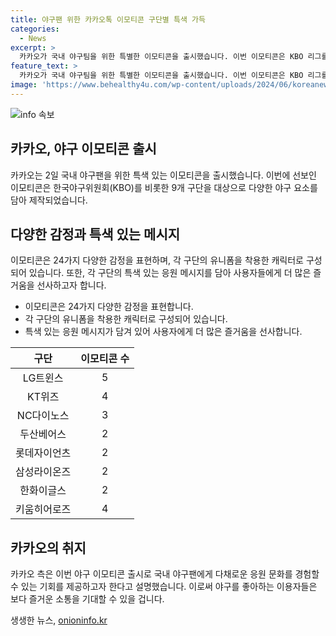 ```yaml
---
title: 야구팬 위한 카카오톡 이모티콘 구단별 특색 가득
categories:
  - News
excerpt: >
  카카오가 국내 야구팀을 위한 특별한 이모티콘을 출시했습니다. 이번 이모티콘은 KBO 리그를 응원하는 팬들을 위해 만들어져, 각 팀의 유니폼을 입은 캐릭터가 다양한 감정을 표현합니다. 캐릭터들은 각 팀의 특색 있는 응원 메시지를 담아서, 사용자들에게 더 큰 즐거움을 선사할 예정입니다. 이러한 이모티콘은 카카오의 인기 캐릭터와의 협업으로 제작되었으며, 야구팬들에게 다양한 응원 문화를 경험시켜줄 것으로 기대됩니다.
feature_text: >
  카카오가 국내 야구팀을 위한 특별한 이모티콘을 출시했습니다. 이번 이모티콘은 KBO 리그를 응원하는 팬들을 위해 만들어져, 각 팀의 유니폼을 입은 캐릭터가 다양한 감정을 표현합니다. 캐릭터들은 각 팀의 특색 있는 응원 메시지를 담아서, 사용자들에게 더 큰 즐거움을 선사할 예정입니다. 이러한 이모티콘은 카카오의 인기 캐릭터와의 협업으로 제작되었으며, 야구팬들에게 다양한 응원 문화를 경험시켜줄 것으로 기대됩니다.
image: 'https://www.behealthy4u.com/wp-content/uploads/2024/06/koreanews.jpg'
---
```


<p><img src="https://www.behealthy4u.com/wp-content/uploads/2024/06/koreanews.jpg" alt="info 속보" /></p>

<h2 data-ke-size="size26">카카오, 야구 이모티콘 출시</h2>

<p data-ke-size="size16">카카오는 2일 국내 야구팬을 위한 특색 있는 이모티콘을 출시했습니다. 이번에 선보인 이모티콘은 한국야구위원회(KBO)를 비롯한 9개 구단을 대상으로 다양한 야구 요소를 담아 제작되었습니다.</p>

<h2 data-ke-size="size24">다양한 감정과 특색 있는 메시지</h2>

<p data-ke-size="size16">이모티콘은 24가지 다양한 감정을 표현하며, 각 구단의 유니폼을 착용한 캐릭터로 구성되어 있습니다. 또한, 각 구단의 특색 있는 응원 메시지를 담아 사용자들에게 더 많은 즐거움을 선사하고자 합니다.</p>

<ul>
<li>이모티콘은 24가지 다양한 감정을 표현합니다.</li>
<li>각 구단의 유니폼을 착용한 캐릭터로 구성되어 있습니다.</li>
<li>특색 있는 응원 메시지가 담겨 있어 사용자에게 더 많은 즐거움을 선사합니다.</li>
</ul>

<table>
<thead>
<tr>
<th style="text-align: center;">구단</th>
<th style="text-align: center;">이모티콘 수</th>
</tr>
</thead>
<tbody>
<tr>
<td style="text-align: center;">LG트윈스</td>
<td style="text-align: center;">5</td>
</tr>
<tr>
<td style="text-align: center;">KT위즈</td>
<td style="text-align: center;">4</td>
</tr>
<tr>
<td style="text-align: center;">NC다이노스</td>
<td style="text-align: center;">3</td>
</tr>
<tr>
<td style="text-align: center;">두산베어스</td>
<td style="text-align: center;">2</td>
</tr>
<tr>
<td style="text-align: center;">롯데자이언츠</td>
<td style="text-align: center;">2</td>
</tr>
<tr>
<td style="text-align: center;">삼성라이온즈</td>
<td style="text-align: center;">2</td>
</tr>
<tr>
<td style="text-align: center;">한화이글스</td>
<td style="text-align: center;">2</td>
</tr>
<tr>
<td style="text-align: center;">키움히어로즈</td>
<td style="text-align: center;">4</td>
</tr>
</tbody>
</table>

<h2 data-ke-size="size24">카카오의 취지</h2>

<p data-ke-size="size16">카카오 측은 이번 야구 이모티콘 출시로 국내 야구팬에게 다채로운 응원 문화를 경험할 수 있는 기회를 제공하고자 한다고 설명했습니다. 이로써 야구를 좋아하는 이용자들은 보다 즐거운 소통을 기대할 수 있을 겁니다.</p>
생생한 뉴스, <a href="https://onioninfo.kr" rel="dofollow">onioninfo.kr</a>


